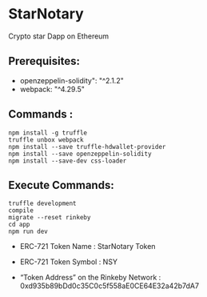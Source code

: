 # StarNotary
Crypto star Dapp on Ethereum

## Prerequisites:
- openzeppelin-solidity": "^2.1.2"
- webpack: "^4.29.5"

## Commands :
```
npm install -g truffle
truffle unbox webpack
npm install --save truffle-hdwallet-provider
npm install --save openzeppelin-solidity
npm install --save-dev css-loader
```

## Execute Commands:
```
truffle development
compile
migrate --reset rinkeby
cd app
npm run dev
```

- ERC-721 Token Name : StarNotary Token 

- ERC-721 Token Symbol : NSY

- “Token Address” on the Rinkeby Network : 0xd935b89bDd0c35C0c5f558aE0CE64E32a42b7dA7
